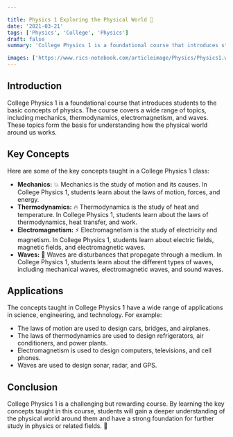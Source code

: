 ```yaml
---

title: Physics 1 Exploring the Physical World 🔭
date: '2021-03-21'
tags: ['Physics', 'College', 'Physics']
draft: false
summary: 'College Physics 1 is a foundational course that introduces students to the basic concepts of physics, including mechanics, thermodynamics, electromagnetism, and waves.'

images: ['https://www.rics-notebook.com/articleimage/Physics/Physics1.webp']
---
```


## **Introduction**

College Physics 1 is a foundational course that introduces students to the basic
concepts of physics. The course covers a wide range of topics, including
mechanics, thermodynamics, electromagnetism, and waves. These topics form the
basis for understanding how the physical world around us works.

## **Key Concepts**

Here are some of the key concepts taught in a College Physics 1 class:

- **Mechanics:** 💥 Mechanics is the study of motion and its causes. In College
  Physics 1, students learn about the laws of motion, forces, and energy.
- **Thermodynamics:** 🔥 Thermodynamics is the study of heat and temperature. In
  College Physics 1, students learn about the laws of thermodynamics, heat
  transfer, and work.
- **Electromagnetism:** ⚡️ Electromagnetism is the study of electricity and
  magnetism. In College Physics 1, students learn about electric fields,
  magnetic fields, and electromagnetic waves.
- **Waves:** 🌊 Waves are disturbances that propagate through a medium. In
  College Physics 1, students learn about the different types of waves,
  including mechanical waves, electromagnetic waves, and sound waves.

## **Applications**

The concepts taught in College Physics 1 have a wide range of applications in
science, engineering, and technology. For example:

- The laws of motion are used to design cars, bridges, and airplanes.
- The laws of thermodynamics are used to design refrigerators, air conditioners,
  and power plants.
- Electromagnetism is used to design computers, televisions, and cell phones.
- Waves are used to design sonar, radar, and GPS.

## **Conclusion**

College Physics 1 is a challenging but rewarding course. By learning the key
concepts taught in this course, students will gain a deeper understanding of the
physical world around them and have a strong foundation for further study in
physics or related fields. 🚀
